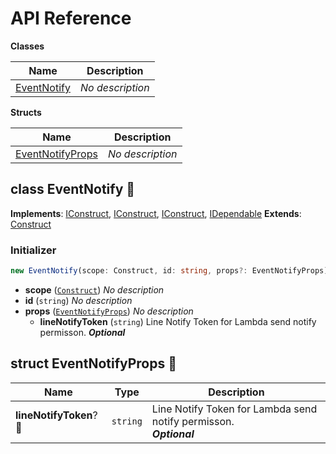 # API Reference

**Classes**

Name|Description
----|-----------
[EventNotify](#cdk-events-notify-eventnotify)|*No description*


**Structs**

Name|Description
----|-----------
[EventNotifyProps](#cdk-events-notify-eventnotifyprops)|*No description*



## class EventNotify 🔹 <a id="cdk-events-notify-eventnotify"></a>



__Implements__: [IConstruct](#constructs-iconstruct), [IConstruct](#aws-cdk-core-iconstruct), [IConstruct](#constructs-iconstruct), [IDependable](#aws-cdk-core-idependable)
__Extends__: [Construct](#aws-cdk-core-construct)

### Initializer




```ts
new EventNotify(scope: Construct, id: string, props?: EventNotifyProps)
```

* **scope** (<code>[Construct](#aws-cdk-core-construct)</code>)  *No description*
* **id** (<code>string</code>)  *No description*
* **props** (<code>[EventNotifyProps](#cdk-events-notify-eventnotifyprops)</code>)  *No description*
  * **lineNotifyToken** (<code>string</code>)  Line Notify Token for Lambda send notify permisson. __*Optional*__




## struct EventNotifyProps 🔹 <a id="cdk-events-notify-eventnotifyprops"></a>






Name | Type | Description 
-----|------|-------------
**lineNotifyToken**?🔹 | <code>string</code> | Line Notify Token for Lambda send notify permisson.<br/>__*Optional*__



